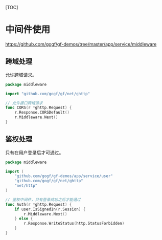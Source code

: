 [TOC]
# 中间件使用

https://github.com/gogf/gf-demos/tree/master/app/service/middleware

## 跨域处理

允许跨域请求。

```go
package middleware

import "github.com/gogf/gf/net/ghttp"

// 允许接口跨域请求
func CORS(r *ghttp.Request) {
	r.Response.CORSDefault()
	r.Middleware.Next()
}
```

## 鉴权处理

只有在用户登录后才可通过。

```go
package middleware

import (
	"github.com/gogf/gf-demos/app/service/user"
	"github.com/gogf/gf/net/ghttp"
	"net/http"
)

// 鉴权中间件，只有登录成功之后才能通过
func Auth(r *ghttp.Request) {
	if user.IsSignedIn(r.Session) {
		r.Middleware.Next()
	} else {
		r.Response.WriteStatus(http.StatusForbidden)
	}
}
```









